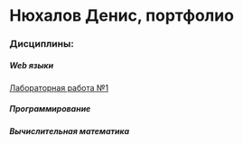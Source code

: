 # Нюхалов Денис, портфолио

### Дисциплины:
##### Web языки
[Лабораторная работа №1](Web-proramming/lab1)
##### Программирование
##### Вычислительная математика

